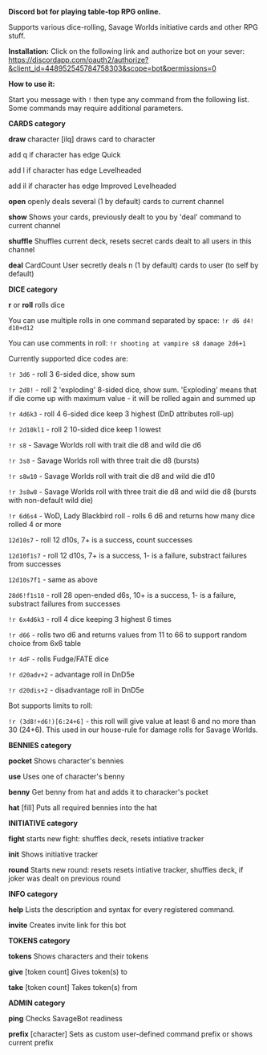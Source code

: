 **Discord bot for playing table-top RPG online.**

Supports various dice-rolling, Savage Worlds initiative cards and other RPG stuff.


**Installation:**
Click on the following link and authorize bot on your sever: https://discordapp.com/oauth2/authorize?&client_id=448952545784758303&scope=bot&permissions=0

**How to use it:**

Start you message with `!` then type any command from the following list. Some commands may require additional parameters.


__**CARDS category**__

**draw**		character [ilq]	draws card to character

add q if character has edge Quick

add l if character has edge Levelheaded

add il if character has edge Improved Levelheaded

**open**			openly deals several (1 by default) cards to current channel

**show**			Shows your cards, previously dealt to you by 'deal' command to current channel

**shuffle**			Shuffles current deck, resets secret cards dealt to all users in this channel

**deal**		CardCount User	secretly deals n (1 by default) cards to user (to self by default)

__**DICE category**__

**r**	or **roll**	rolls dice

You can use multiple rolls in one command separated by space: `!r d6 d4! d10+d12`

You can use comments in roll: `!r shooting at vampire s8 damage 2d6+1`

Currently supported dice codes are:

`!r 3d6` - roll 3 6-sided dice, show sum

`!r 2d8!` - roll 2 'exploding' 8-sided dice, show sum. 'Exploding' means that if die come up with maximum value - it will be rolled again and summed up 

`!r 4d6k3` - roll 4 6-sided dice keep 3 highest (DnD attributes roll-up)

`!r 2d10kl1` - roll 2 10-sided dice keep 1 lowest

`!r s8` - Savage Worlds roll with trait die d8 and wild die d6

`!r 3s8` - Savage Worlds roll with three trait die d8 (bursts)

`!r s8w10` - Savage Worlds roll with trait die d8 and wild die d10

`!r 3s8w8` - Savage Worlds roll with three trait die d8 and wild die d8 (bursts with non-default wild die)

`!r 6d6s4` - WoD, Lady Blackbird roll - rolls 6 d6 and returns how many dice rolled 4 or more

`12d10s7` - roll 12 d10s, 7+ is a success, count successes

`12d10f1s7` - roll 12 d10s, 7+ is a success, 1- is a failure, substract failures from successes

`12d10s7f1` -  same as above

`28d6!f1s10` - roll 28 open-ended d6s, 10+ is a success, 1- is a failure, substract failures from successes

`!r 6x4d6k3` - roll 4 dice keeping 3 highest 6 times

`!r d66` - rolls two d6 and returns values from 11 to 66 to support random choice from 6x6 table

`!r 4dF` - rolls Fudge/FATE dice

`!r d20adv+2` - advantage roll in DnD5e

`!r d20dis+2` - disadvantage roll in DnD5e

Bot supports limits to roll: 

`!r (3d8!+d6!)[6:24+6]` - this roll will give value at least 6 and no more than 30 (24+6). This used in our house-rule for damage rolls for Savage Worlds.

__**BENNIES category**__

**pocket**		<characterName>	Shows character's bennies

**use**			Uses one of character's benny

**benny**		<character>	Get benny from hat and adds it to characker's pocket

**hat**		[fill]	Puts all required bennies into the hat

__**INITIATIVE category**__

**fight**			starts new fight: shuffles deck, resets intiative tracker

**init**			Shows initiative tracker

**round**			Starts new round: resets resets intiative tracker, shuffles deck, if joker was dealt on previous round

__**INFO category**__

**help**			Lists the description and syntax for every registered command.

**invite**			Creates invite link for this bot

__**TOKENS category**__

**tokens**			Shows characters and their tokens

**give** <character> [token count]		Gives token(s) to <character>

**take** <character> [token count]		Takes token(s) from <character>


__**ADMIN category**__

**ping**			Checks SavageBot readiness

**prefix**		[character]	Sets <character> as custom user-defined command prefix or shows current prefix
